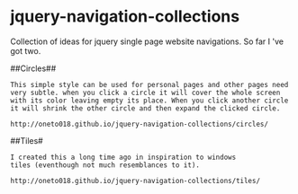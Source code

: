 jquery-navigation-collections
=============================

Collection of ideas for jquery single page website navigations. So far I 've got two.

##Circles##
	
	This simple style can be used for personal pages and other pages need very subtle. when you click a circle it will cover the whole screen with its color leaving empty its place. When you click another circle it will shrink the other circle and then expand the clicked circle.
	
	http://oneto018.github.io/jquery-navigation-collections/circles/

##Tiles#

	
	I created this a long time ago in inspiration to windows 
	tiles (eventhough not much resemblances to it). 
	
	http://oneto018.github.io/jquery-navigation-collections/tiles/
